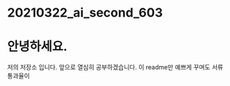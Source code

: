 # 20210322_ai_second_603

<h1> 안녕하세요. </h1>
저의 저장소 입니다.
앞으로 열심히 공부하겠습니다.
이 readme만 예쁘게 꾸며도 서류 통과율이 
